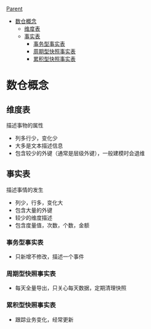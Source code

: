 [Parent](../README.md)

<!-- START doctoc generated TOC please keep comment here to allow auto update -->
<!-- DON'T EDIT THIS SECTION, INSTEAD RE-RUN doctoc TO UPDATE -->

- [数仓概念](#%E6%95%B0%E4%BB%93%E6%A6%82%E5%BF%B5)
  - [维度表](#%E7%BB%B4%E5%BA%A6%E8%A1%A8)
  - [事实表](#%E4%BA%8B%E5%AE%9E%E8%A1%A8)
    - [事务型事实表](#%E4%BA%8B%E5%8A%A1%E5%9E%8B%E4%BA%8B%E5%AE%9E%E8%A1%A8)
    - [周期型快照事实表](#%E5%91%A8%E6%9C%9F%E5%9E%8B%E5%BF%AB%E7%85%A7%E4%BA%8B%E5%AE%9E%E8%A1%A8)
    - [累积型快照事实表](#%E7%B4%AF%E7%A7%AF%E5%9E%8B%E5%BF%AB%E7%85%A7%E4%BA%8B%E5%AE%9E%E8%A1%A8)

<!-- END doctoc generated TOC please keep comment here to allow auto update -->

# 数仓概念

## 维度表

描述事物的属性

* 列多行少，变化少
* 大多是文本描述信息
* 包含较少的外键（通常是层级外键），一般建模时会退维

## 事实表

描述事情的发生

* 列少，行多，变化大
* 包含大量的外键
* 较少的维度描述
* 包含度量值，次数，个数，金额

### 事务型事实表

* 只新增不修改，描述一个事件

### 周期型快照事实表

* 每天全量导出，只关心每天数据，定期清理快照

### 累积型快照事实表

* 跟踪业务变化，经常更新